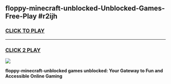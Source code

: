 
## floppy-minecraft-unblocked-Unblocked-Games-Free-Play #r2ijh
<h3>
<a href="https://us.freeplayer.one?title=floppy-minecraft-unblocked&ref=9M">CLICK TO PLAY</a></h3>
<hr>

<h3>
<a href="https://us.freeplayer.one?title=floppy-minecraft-unblocked&ref=9M">CLICK 2 PLAY</a>
  
</h3>

<a href="https://us.freeplayer.one?title=floppy-minecraft-unblocked&ref=9M"><img src="https://clearcache.store/games.png"></a>


**floppy-minecraft-unblocked games unblocked: Your Gateway to Fun and Accessible Online Gaming**
